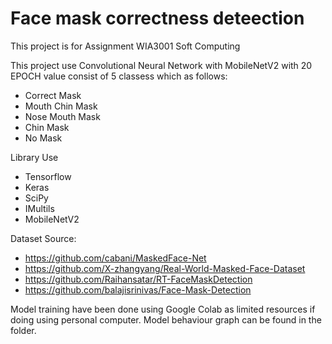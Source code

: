 # Face mask correctness deteection

 This project is for Assignment WIA3001 Soft Computing

This project use Convolutional Neural Network with MobileNetV2 with 20 EPOCH value consist of 5 classess which as follows:
- Correct Mask
- Mouth Chin Mask
- Nose Mouth Mask
- Chin Mask
- No Mask

Library Use
- Tensorflow
- Keras
- SciPy
- IMultils
- MobileNetV2

Dataset Source:
- https://github.com/cabani/MaskedFace-Net
- https://github.com/X-zhangyang/Real-World-Masked-Face-Dataset
- https://github.com/Raihansatar/RT-FaceMaskDetection
- https://github.com/balajisrinivas/Face-Mask-Detection

Model training have been done using Google Colab as limited resources if doing using personal computer.
Model behaviour graph can be found in the folder.
